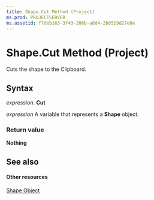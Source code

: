 ```yaml
---
title: Shape.Cut Method (Project)
ms.prod: PROJECTSERVER
ms.assetid: f7deb163-3f43-206b-a8d4-2b0519d27e0e
---
```



# Shape.Cut Method (Project)
Cuts the shape to the Clipboard.

## Syntax

 _expression_. **Cut**

 _expression_ A variable that represents a **Shape** object.


### Return value

 **Nothing**


## See also


#### Other resources


[Shape Object](shape-object-project.md)
